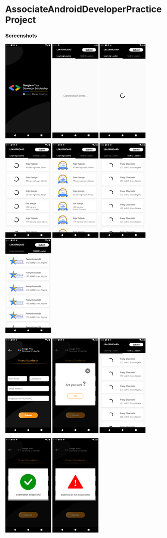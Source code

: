 # AssociateAndroidDeveloperPracticeProject

### Screenshots

<img src="screenshots/splash_screen.png" height="300em"/> <img src="screenshots/connection_error.png" height="300em"/> <img src="screenshots/loading_learners_1.png" height="300em"/> 

<img src="screenshots/loading_learners_2.png" height="300em"/> <img src="screenshots/top_learners.png" height="300em"/> <img src="screenshots/loading_learners_3.png" height="300em"/> <img src="screenshots/skill_iq_learners.png" height="300em"/>


<img src="screenshots/submit_project_1.png" height="300em"/> <img src="screenshots/submit_project_2.png" height="300em"/> <img src="screenshots/loading_learners_3.png" height="300em"/>

<img src="screenshots/submission_successful.png" height="300em"/> <img src="screenshots/submission_not_successful.png" height="300em"/>
